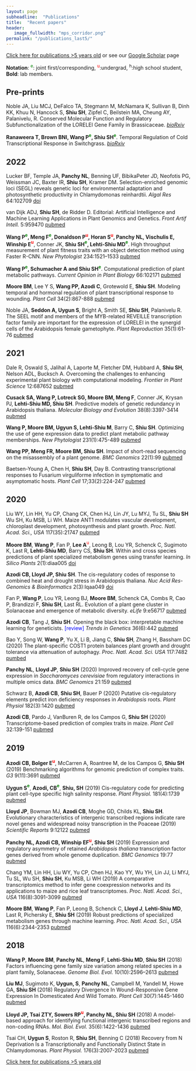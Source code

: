 ```yaml
---
layout: page
subheadline:  "Publications"
title:  "Recent papers"
header:
   image_fullwidth: "mps_corridor.png"
permalink: "/publications_last5/"
---
```


[Click here for publications >5 years old](https://shiulab.github.io/publications_older/) or see our [Google Scholar](https://scholar.google.com/citations?user=q8qVi6sAAAAJ&hl=en) page

__Notation__: <font color="green"><sup>e</sup></font>: joint first/corresponding, <font color="red"><sup>u</sup></font>:undergrad, <sup>h</sup>:high school student, __Bold__: lab members.

## Pre-prints

Noble JA, Liu MCJ, DeFalco TA, Stegmann M, McNamara K, Sullivan B, Dinh KK, Khuu N, Hancock S, __Shiu SH__, Zipfel C, Beilstein MA, Cheung AY, Palanivelu, R. Conserved Molecular Function and Regulatory Subfunctionalization of the LORELEI Gene Family in Brassicaceae. *[bioRxiv](https://www.biorxiv.org/content/10.1101/2020.04.27.062893v1)*

**Ranaweera T, Brown BNI, Wang P<font color="green"><sup>e</sup></font>, Shiu SH<font color="green"><sup>e</sup></font>**. Temporal Regulation of Cold Transcriptional Response in Switchgrass. *[bioRxiv](https://doi.org/10.1101/2022.08.01.502344)*

## 2022

Lucker BF, Temple JA, **Panchy NL**, Benning UF, BibikaPeter JD, Neofotis PG, Weissman JC, Baxter IR, __Shiu SH__, Kramer DM. Selection-enriched genomic loci (SEGL) reveals genetic loci for environmental adaptation and photosynthetic productivity in Chlamydomonas reinhardtii. *Algal Res* 64:102709 [doi](https://doi.org/10.1016/j.algal.2022.102709)

van Dijk ADJ, **Shiu SH**, de Ridder D. Editorial: Artificial Intelligence and Machine Learning Applications in Plant Genomics and Genetics.
 *Front Artif Intell.* 5:959470 [pubmed](https://pubmed.ncbi.nlm.nih.gov/35832206/)

**Wang P<font color="green"><sup>e</sup></font>, Meng F<font color="green"><sup>e</sup></font>, Donaldson P<font color="red"><sup>u</sup></font>, Horan S<font color="red"><sup>u</sup></font>, Panchy  NL, Vischulis E, Winship E<font color="red"><sup>u</sup></font>**, Conner JK, **Shiu SH<font color="green"><sup>e</sup></font>, Lehti-Shiu MD<font color="green"><sup>e</sup></font>**. High throughput measurement of plant fitness traits with an object detection method using Faster R-CNN. *New Phytologist* 234:1521–1533 [pubmed](https://pubmed.ncbi.nlm.nih.gov/35218008/)

**Wang P<font color="green"><sup>e</sup></font>, Schumacher A and Shiu SH<font color="green"><sup>e</sup></font>**. Computational prediction of plant metabolic pathways. *Current Opinion in Plant Biology* 66:102171 [pubmed](https://pubmed.ncbi.nlm.nih.gov/35078130/)

__Moore BM__, Lee Y S, __Wang PP, Azodi C__, Grotewold E, __Shiu SH__. Modeling temporal and hormonal regulation of plant transcriptional response to wounding. *Plant Cell* 34(2):867-888 [pubmed](https://pubmed.ncbi.nlm.nih.gov/34865154/)

Noble JA, __Seddon A, Uygun S__, Bright A, Smith SE, __Shiu SH__, Palanivelu R. The SEEL motif and members of the MYB-related REVEILLE transcription factor family are important for the expression of LORELEI in the synergid cells of the Arabidopsis female gametophyte. *Plant Reproduction* 35(1):61-76 [pubmed](https://pubmed.ncbi.nlm.nih.gov/34716496/)

## 2021

Dale R, Oswald S, Jalihal A, Laporte M, Fletcher DM, Hubbard A, __Shiu SH__, Nelson ADL, Bucksch A. Overcoming the challenges to enhancing experimental plant biology with computational modeling. *Frontier in Plant Science* 12:687652 [pubmed](https://pubmed.ncbi.nlm.nih.gov/34354723/)

**Cusack SA, Wang P, Lotreck SG, Moore BM, Meng F**, Conner JK, Krysan PJ, **Lehti-Shiu MD, Shiu SH**. Predictive models of genetic redundancy in Arabidopsis thaliana. *Molecular Biology and Evolution* 38(8):3397-3414 [pubmed](https://pubmed.ncbi.nlm.nih.gov/33871641/)

**Wang P, Moore BM, Ugyun S, Lehti-Shiu M**, Barry C, **Shiu SH**. 	Optimizing the use of gene expression data to predict plant metabolic pathway memberships. *New Phytologist* 231(1):475-489 [pubmed](https://pubmed.ncbi.nlm.nih.gov/33749860/)

**Wang PP, Meng FR, Moore BM, Shiu SH**. Impact of short-read sequencing on the misassembly of a plant genome. *BMC Genomics* 22(1):99 [pubmed](https://pubmed.ncbi.nlm.nih.gov/33530937/)

Baetsen-Young A, Chen H, **Shiu SH**, Day B. Contrasting transcriptional responses to Fusarium virguliforme infection in symptomatic and asymptomatic hosts. *Plant Cell* 17;33(2):224-247 [pubmed](https://pubmed.ncbi.nlm.nih.gov/33681966/)

## 2020

Liu WY, Lin HH, Yu CP, Chang CK, Chen HJ, Lin JY, Lu MYJ, Tu SL, **Shiu SH** Wu SH, Ku MSB, Li WH. Maize ANT1 modulates vascular development, chloroplast development, photosynthesis and plant growth. *Proc. Natl. Acad. Sci., USA* 117(35):21747 [pubmed](https://pubmed.ncbi.nlm.nih.gov/32817425/)

**Moore BM**, **Wang P**, Fan P, **Lee A**<font color="red"><sup>u</sup></font>, Leong B, Lou YR, Schenck C, Sugimoto K, Last R, **Lehti-Shiu MD**, Barry CS, **Shiu SH**. Within and cross species predictions of plant specialized metabolism genes using transfer learning. *In Silico Plants* 2(1):diaa005 [doi](https://doi.org/10.1093/insilicoplants/diaa005)

**Azodi CB, Lloyd JP, Shiu SH**. The cis-regulatory codes of response to combined heat and drought stress in Arabidopsis thaliana. *Nuc Acid Res-Genomics & Bioinformatics* 2(3):lqaa049 [doi](https://doi-org.proxy2.cl.msu.edu/10.1093/nargab/lqaa049)

Fan P, **Wang P**, Lou YR, Leong BJ, **Moore BM**, Schenck CA, Combs R, Cao P, Brandizzi F, **Shiu SH**, Last RL. Evolution of a plant gene cluster in Solanaceae and emergence of metabolic diversity. *eLife* 9:e56717 [pubmed](https://pubmed.ncbi.nlm.nih.gov/32613943/)

**Azodi CB**, Tang J, **Shiu SH**. Opening the black box: interpretable machine learning for geneticists. <font color="blue">[review]</font> *Trends in Genetics* 36(6):442 [pubmed](https://pubmed.ncbi.nlm.nih.gov/32396837/)

Bao Y, Song W, **Wang P**, Yu X, Li B, Jiang C, **Shiu SH**, Zhang H, Bassham DC (2020) The plant-specific COST1 protein balances plant growth and drought tolerance via attenuation of autophagy. *Proc. Natl. Acad. Sci. USA* 117:7482 [pumbed](https://pubmed.ncbi.nlm.nih.gov/32170020)

**Panchy NL**, **Lloyd JP**, **Shiu SH** (2020) Improved recovery of cell-cycle gene expression in *Saccharomyces cerevisiae* from regulatory interactions in multiple omics data. *BMC Genomics* 21:159 [pubmed](https://pubmed.ncbi.nlm.nih.gov/32054475)

Schwarz B, **Azodi CB**, **Shiu SH**, Bauer P  (2020) Putative cis-regulatory elements predict iron deficiency responses in *Arabidopsis* roots. *Plant Physiol* 182(3):1420 [pubmed](https://pubmed.ncbi.nlm.nih.gov/31937681)

**Azodi CB**, Pardo J, VanBuren R, de los Campos G, **Shiu SH** (2020) Transcriptome-based prediction of complex traits in maize. *Plant Cell* 32:139-151 [pubmed](https://www.ncbi.nlm.nih.gov/pubmed/31641024)

## 2019

**Azodi CB, Bolger E<font color="red"><sup>u</sup></font>**, McCarren A, Roantree M, de los Campos G, **Shiu SH** (2019) Benchmarking algorithms for genomic prediction of complex traits. *G3* 9(11):3691 [pubmed](https://www.ncbi.nlm.nih.gov/pubmed/31533955)

**Uygun S<font color="green"><sup>e</sup></font>**, **Azodi, CB<font color="green"><sup>e</sup></font>**, **Shiu, SH** (2019) Cis-regulatory code for predicting plant cell-type specific high salinity response. *Plant Physiol.* 181(4):1739 [pubmed](https://www.ncbi.nlm.nih.gov/pubmed/31551359)

**Lloyd JP**, Bowman MJ, **Azodi CB**, Moghe GD, Childs KL, **Shiu SH**. Evolutionary characteristics of intergenic transcribed regions indicate rare novel genes and widespread noisy transcription in the Poaceae (2019) *Scientific Reports* 9:12122 [pubmed](https://www.ncbi.nlm.nih.gov/pubmed/31431676)

**Panchy NL, Azodi CB, Winship EF<font color="red"><sup>u</sup></font>, Shiu SH** (2019) Expression and regulatory asymmetry of retained *Arabidopsis thaliana* transcription factor genes derived from whole genome duplication. *BMC Genomics* 19:77 [pubmed](https://www.ncbi.nlm.nih.gov/pubmed/30866803)

Chang YM, Lin HH, Liu WY, Yu CP, Chen HJ, Kao YY, Wu YH, Lin JJ, Li MYJ, Tu SL, Wu SH, **Shiu SH**, Ku MSB, Li WH (2019) A comparative transcriptomics method to infer gene coexpression networks and its applications to maize and rice leaf transcriptomes. *Proc. Natl. Acad. Sci., USA* 116(8):3091-3099 [pubmed](https://www.ncbi.nlm.nih.gov/pubmed/30718437)

**Moore BM**, **Wang P**, Fan P, Leong B, Schenck C, **Lloyd J**, **Lehti-Shiu MD**, Last R, Pichersky E, **Shiu SH** (2019) Robust predictions of specialized metabolism genes through machine learning. *Proc. Natl. Acad. Sci., USA* 116(6):2344-2353 [pubmed](https://www.ncbi.nlm.nih.gov/pubmed/30674669)

## 2018

**Wang P**, **Moore BM**, **Panchy NL**, **Meng F**, **Lehti-Shiu MD**, **Shiu SH** (2018) Factors influencing gene family size variation among related species in a plant family, Solanaceae. *Genome Biol. Evol.* 10(10):2596–2613 [pubmed](https://pubmed.ncbi.nlm.nih.gov/30239695/)

**Liu MJ**, Sugimoto K, **Uygun, S**, **Panchy NL**, Campbell M, Yandell M, Howe GA, **Shiu SH** (2018) Regulatory Divergence In Wound-Responsive Gene Expression In Domesticated And Wild Tomato. *Plant Cell* 30(7):1445-1460 [pubmed](https://www.ncbi.nlm.nih.gov/pubmed/29743197)

**Lloyd JP, Tsai ZTY, Sowers RP<font color="red"><sup>u</sup></font>, Panchy NL, Shiu SH** (2018) A model-based approach for identifying functional intergenic transcribed regions and non-coding RNAs. *Mol. Biol. Evol.* 35(6):1422-1436 [pubmed](https://www.ncbi.nlm.nih.gov/pubmed/29554332)

Tsai CH, **Uygun S**, Roston R, **Shiu SH**, Benning C (2018) Recovery from N Deprivation Is a Transcriptionally and Functionally Distinct State in Chlamydomonas. *Plant Physiol.* 176(3):2007-2023 [pubmed](https://www.ncbi.nlm.nih.gov/pubmed/29288234)


[Click here for publications >5 years old](https://shiulab.github.io/publications_older/)
